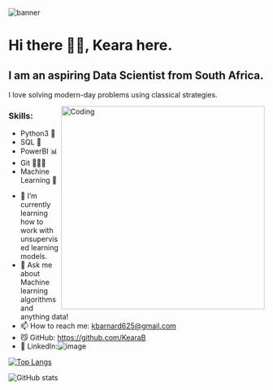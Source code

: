

![banner](https://user-images.githubusercontent.com/100834626/177051725-12fafb53-f120-4c5c-b7f9-2cc583a1b805.png)




# Hi there 👋🏻,  Keara here.

## I am an aspiring Data Scientist from South Africa.

I love solving modern-day problems using classical strategies.

<img align="right" alt="Coding" width="400" src="https://i.pinimg.com/originals/e4/26/70/e426702edf874b181aced1e2fa5c6cde.gif">


### Skills: 
* Python3 🐍
* SQL 🐬
* PowerBI 📊
* Git 👩🏻‍💻
* Machine Learning 🤖

- 🌱 I’m currently learning how to work with unsupervised learning models. 
- 💬 Ask me about Machine learning algorithms and anything data! 
- 📫 How to reach me: kbarnard625@gmail.com 
- 😼 GitHub: https://github.com/KearaB
- 🔗 LinkedIn:![image](https://user-images.githubusercontent.com/100834626/177329116-cc6a1745-2622-4dbc-a7ed-b9e1ff933801.png)




[![Top Langs](https://github-readme-stats.vercel.app/api/top-langs/?username=KearaB)](https://github.com/anuraghazra/github-readme-stats)

![GitHub stats](https://github-readme-stats.vercel.app/api?username=KearaB&show_icons=true)  

